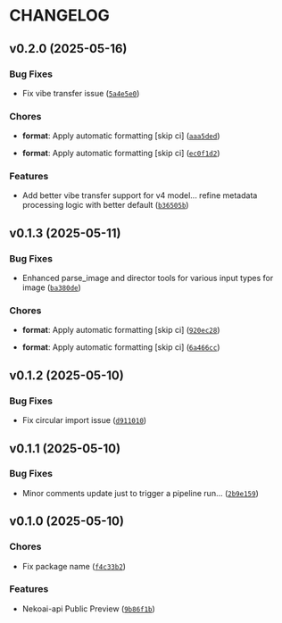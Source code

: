 # CHANGELOG


## v0.2.0 (2025-05-16)

### Bug Fixes

- Fix vibe transfer issue
  ([`5a4e5e0`](https://github.com/Nya-Foundation/NekoAI-API/commit/5a4e5e0c83bfe7a74369fcb0a5e361c5055bf5e8))

### Chores

- **format**: Apply automatic formatting [skip ci]
  ([`aaa5ded`](https://github.com/Nya-Foundation/NekoAI-API/commit/aaa5ded109f94dd592d7b92bca96c2b957e973c4))

- **format**: Apply automatic formatting [skip ci]
  ([`ec0f1d2`](https://github.com/Nya-Foundation/NekoAI-API/commit/ec0f1d2d3e60437ce4ef6881acd3af5d552d72f4))

### Features

- Add better vibe transfer support for v4 model... refine metadata processing logic with better
  default
  ([`b36505b`](https://github.com/Nya-Foundation/NekoAI-API/commit/b36505bb27cdc57c37a98fc27fcaec4cf2812a8e))


## v0.1.3 (2025-05-11)

### Bug Fixes

- Enhanced parse_image and director tools for various input types for image
  ([`ba380de`](https://github.com/Nya-Foundation/NekoAI-API/commit/ba380de8adb2bc9384e831f7a825d5754fba3ddc))

### Chores

- **format**: Apply automatic formatting [skip ci]
  ([`920ec28`](https://github.com/Nya-Foundation/NekoAI-API/commit/920ec28555ca1490e750ef6fcb770c7de46607dd))

- **format**: Apply automatic formatting [skip ci]
  ([`6a466cc`](https://github.com/Nya-Foundation/NekoAI-API/commit/6a466ccd577acd78aedc2c087d95238b806ba6fc))


## v0.1.2 (2025-05-10)

### Bug Fixes

- Fix circular import issue
  ([`d911010`](https://github.com/Nya-Foundation/NekoAI-API/commit/d9110107fe92a6e4f10d240399b5d2f4c40f9a37))


## v0.1.1 (2025-05-10)

### Bug Fixes

- Minor comments update just to trigger a pipeline run...
  ([`2b9e159`](https://github.com/Nya-Foundation/NekoAI-API/commit/2b9e1591cd73c6e356cc0f1ae1d28edc6443ad2c))


## v0.1.0 (2025-05-10)

### Chores

- Fix package name
  ([`f4c33b2`](https://github.com/Nya-Foundation/NekoAI-API/commit/f4c33b22ad682055fda2cfe977b6b509469be047))

### Features

- Nekoai-api Public Preview
  ([`9b86f1b`](https://github.com/Nya-Foundation/NekoAI-API/commit/9b86f1be7b4a58bcf616ce6c59a7a5ce53dd4ec5))
